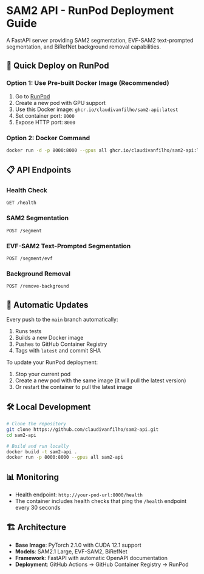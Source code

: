 # SAM2 API - RunPod Deployment Guide

A FastAPI server providing SAM2 segmentation, EVF-SAM2 text-prompted segmentation, and BiRefNet background removal capabilities.

## 🚀 Quick Deploy on RunPod

### Option 1: Use Pre-built Docker Image (Recommended)

1. Go to [RunPod](https://runpod.io)
2. Create a new pod with GPU support
3. Use this Docker image: `ghcr.io/claudivanfilho/sam2-api:latest`
4. Set container port: `8000`
5. Expose HTTP port: `8000`

### Option 2: Docker Command

```bash
docker run -d -p 8000:8000 --gpus all ghcr.io/claudivanfilho/sam2-api:latest
```

## 📋 API Endpoints

### Health Check

```
GET /health
```

### SAM2 Segmentation

```
POST /segment
```

### EVF-SAM2 Text-Prompted Segmentation

```
POST /segment/evf
```

### Background Removal

```
POST /remove-background
```

## 🔄 Automatic Updates

Every push to the `main` branch automatically:

1. Runs tests
2. Builds a new Docker image
3. Pushes to GitHub Container Registry
4. Tags with `latest` and commit SHA

To update your RunPod deployment:

1. Stop your current pod
2. Create a new pod with the same image (it will pull the latest version)
3. Or restart the container to pull the latest image

## 🛠️ Local Development

```bash
# Clone the repository
git clone https://github.com/claudivanfilho/sam2-api.git
cd sam2-api

# Build and run locally
docker build -t sam2-api .
docker run -p 8000:8000 --gpus all sam2-api
```

## 📊 Monitoring

- Health endpoint: `http://your-pod-url:8000/health`
- The container includes health checks that ping the `/health` endpoint every 30 seconds

## 🏗️ Architecture

- **Base Image**: PyTorch 2.1.0 with CUDA 12.1 support
- **Models**: SAM2.1 Large, EVF-SAM2, BiRefNet
- **Framework**: FastAPI with automatic OpenAPI documentation
- **Deployment**: GitHub Actions → GitHub Container Registry → RunPod
